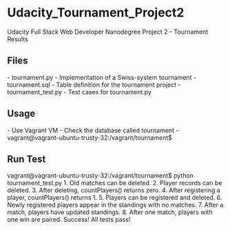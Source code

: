 # Udacity_Tournament_Project2
Udacity Full Stack Web Developer Nanodegree Project 2 - Tournament Results

<h2>Files</h2>
 - tournament.py - Implementation of a Swiss-system tournament
 - tournament.sql - Table definition for the tournament project
 - tournament_test.py - Test cases for tournament.py

<h2>Usage</h2>
 - Use Vagrant VM
 - Check the database called tournament
 - vagrant@vagrant-ubuntu-trusty-32:/vagrant/tournament$ 

<h2>Run Test</h2>
  vagrant@vagrant-ubuntu-trusty-32:/vagrant/tournament$ python tournament_test.py
  1. Old matches can be deleted.
  2. Player records can be deleted.
  3. After deleting, countPlayers() returns zero.
  4. After registering a player, countPlayers() returns 1.
  5. Players can be registered and deleted.
  6. Newly registered players appear in the standings with no matches.
  7. After a match, players have updated standings.
  8. After one match, players with one win are paired.
  Success!  All tests pass!
